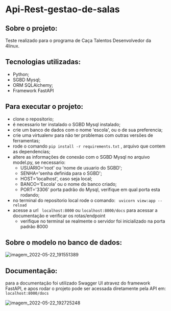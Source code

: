 # Api-Rest-gestao-de-salas


## Sobre o projeto:
Teste realizado para o programa de Caça Talentos Desenvolvedor da 4linux.

## Tecnologias utilizadas: 

- Python;
- SGBD Mysql;
- ORM SQLAlchemy;
- Framework FastAPI

## Para executar o projeto:

- clone o repositorio;
- é necessario ter instalado o SGBD Mysql instalado;
- crie um banco de dados com o nome 'escola', ou o de sua preferencia;
- crie uma virtualenv para não ter problemas com outras versões de ferramentas;
- rode o comando `pip install -r requirements.txt` ,  arquivo que contem as dependencias; 
- altere as informações de conexão com o SGBD Mysql no arquivo model.py, se necessario:
  - USUARIO='root' ou 'nome de usuario do SGBD';
  - SENHA='senha definida para o SGBD';
  - HOST='localhost', caso seja local;
  - BANCO='Escola' ou o nome do banco criado;
  - PORT='3306' porta padrão do Mysql, verifique em qual porta esta rodando;
- no terminal do repositorio local rode o comando:
` uvicorn view:app --reload`
- acesse a url ` localhost:8000`  ou `localhost:8000/docs` para acessar a documentação e verificar os rotas/endpoint 
  - verifique no terminal se realmente o servidor foi inicializado na porta padrão 8000 
## Sobre o modelo no banco de dados:
![imagem_2022-05-22_191551389](https://user-images.githubusercontent.com/71521248/169718295-6ab3b30e-efc4-4c41-a2c8-214d9952fd3e.png)

## Documentação:
para a documentação foi utilizado Swagger UI atravez do framework FastAPI, e apos rodar o projeto pode ser acessada diretamente pela API em:
`localhost:8000/docs`

![imagem_2022-05-22_192725248](https://user-images.githubusercontent.com/71521248/169718623-38eba13d-9557-41b1-8a6a-13d4f6b8f1ec.png)

